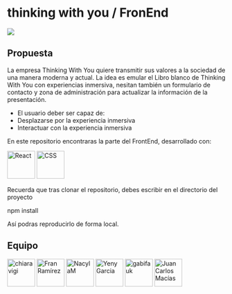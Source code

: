<h1 align="left">thinking with you / FronEnd</h1>
 <p align="left">
  <img src="https://img.shields.io/badge/STATUS-EN%20DESAROLLO-green">
</p>
<h2>Propuesta</h2>
<p>La empresa Thinking With You quiere transmitir sus valores a la sociedad de una manera moderna y actual. La idea es emular el Libro blanco de Thinking With You con experiencias inmersiva, nesitan también un formulario de contacto y zona de administración para actualizar la información de la presentación.
<ul>
  <li>El usuario deber ser capaz de:</li>
  <li>Desplazarse por la experiencia inmersiva</li>
  <li>Interactuar con la experiencia inmersiva </li>
</ul>
<p>En este repositorio encontraras la parte del FrontEnd, desarrollado con:</p>
<img src="https://upload.wikimedia.org/wikipedia/commons/a/a7/React-icon.svg" data-hovercard-type="achievement" width="64" alt="React" data-view-component="true" class="achievement-badge-sidebar">
<img src="https://upload.wikimedia.org/wikipedia/commons/d/d5/CSS3_logo_and_wordmark.svg" data-hovercard-type="achievement" width="64" alt="CSS" data-view-component="true" class="achievement-badge-sidebar">
<p>Recuerda que tras clonar el repositorio, debes escribir en el directorio del proyecto</p>
<p>npm install</p>
<p>Así podras reproducirlo de forma local.</p>
<h2>Equipo</h2>
<a href="https://github.com/chiaravigi" class="position-relative"><img src="https://avatars.githubusercontent.com/u/126780221?v=4" data-hovercard-type="achievement" width="64" alt="chiaravigi" data-view-component="true" class="achievement-badge-sidebar"></a>
<a href="https://github.com/fran-eliot" class="position-relative"><img src="https://avatars.githubusercontent.com/u/5796681?v=4" data-hovercard-type="achievement" width="64" alt="Fran Ramírez" data-view-component="true" class="achievement-badge-sidebar"></a>
<a href="https://github.com/NacylaM" class="position-relative"><img src="https://avatars.githubusercontent.com/u/126783136?v=4" data-hovercard-type="achievement" width="64" alt="NacylaM" data-view-component="true" class="achievement-badge-sidebar"></a>
<a href="https://github.com/YELEGA27"><img src="https://avatars.githubusercontent.com/u/127417496?v=4" data-hovercard-type="achievement" width="64" alt="Yeny Garcia" data-view-component="true" class="achievement-badge-sidebar"></a>
<a href="https://github.com/gabifauk"><img src="https://avatars.githubusercontent.com/u/126780440?v=4" data-hovercard-type="achievement" width="64" alt="gabifauk" data-view-component="true" class="achievement-badge-sidebar"></a>
<a href="https://github.com/juancmacias"><img src="https://avatars.githubusercontent.com/u/53483587?v=4" data-hovercard-type="achievement" width="64" alt="Juan Carlos Macías" data-view-component="true" class="achievement-badge-sidebar"></a>
